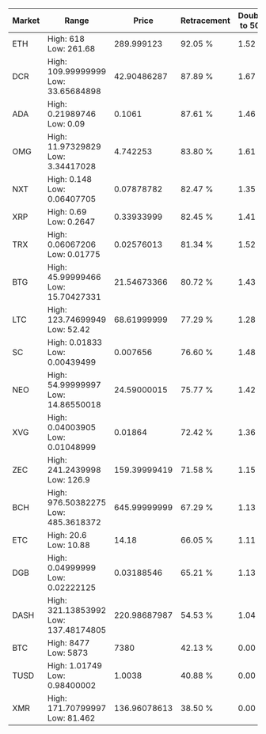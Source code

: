 | Market | Range | Price| Retracement | Doubles to 50% |
| --- | --- | --- | --- | --- |
| ETH | High: 618<br />Low: 261.68 | 289.999123 | 92.05 % | 1.52 |
| DCR | High: 109.99999999<br />Low: 33.65684898 | 42.90486287 | 87.89 % | 1.67 |
| ADA | High: 0.21989746<br />Low: 0.09 | 0.1061 | 87.61 % | 1.46 |
| OMG | High: 11.97329829<br />Low: 3.34417028 | 4.742253 | 83.80 % | 1.61 |
| NXT | High: 0.148<br />Low: 0.06407705 | 0.07878782 | 82.47 % | 1.35 |
| XRP | High: 0.69<br />Low: 0.2647 | 0.33933999 | 82.45 % | 1.41 |
| TRX | High: 0.06067206<br />Low: 0.01775 | 0.02576013 | 81.34 % | 1.52 |
| BTG | High: 45.99999466<br />Low: 15.70427331 | 21.54673366 | 80.72 % | 1.43 |
| LTC | High: 123.74699949<br />Low: 52.42 | 68.61999999 | 77.29 % | 1.28 |
| SC | High: 0.01833<br />Low: 0.00439499 | 0.007656 | 76.60 % | 1.48 |
| NEO | High: 54.99999997<br />Low: 14.86550018 | 24.59000015 | 75.77 % | 1.42 |
| XVG | High: 0.04003905<br />Low: 0.01048999 | 0.01864 | 72.42 % | 1.36 |
| ZEC | High: 241.2439998<br />Low: 126.9 | 159.39999419 | 71.58 % | 1.15 |
| BCH | High: 976.50382275<br />Low: 485.3618372 | 645.99999999 | 67.29 % | 1.13 |
| ETC | High: 20.6<br />Low: 10.88 | 14.18 | 66.05 % | 1.11 |
| DGB | High: 0.04999999<br />Low: 0.02222125 | 0.03188546 | 65.21 % | 1.13 |
| DASH | High: 321.13853992<br />Low: 137.48174805 | 220.98687987 | 54.53 % | 1.04 |
| BTC | High: 8477<br />Low: 5873 | 7380 | 42.13 % | 0.00 |
| TUSD | High: 1.01749<br />Low: 0.98400002 | 1.0038 | 40.88 % | 0.00 |
| XMR | High: 171.70799997<br />Low: 81.462 | 136.96078613 | 38.50 % | 0.00 |
